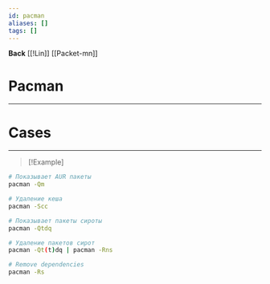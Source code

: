 ```yaml
---
id: pacman
aliases: []
tags: []
---
```

**Back**
    [[!Lin]]
  [[Packet-mn]]

# Pacman
---

# Cases
---
>[!Example]
```bash
# Показывает AUR пакеты
pacman -Qm

# Удаление кеша
pacman -Scc

# Показывает пакеты сироты
pacman -Qtdq

# Удаление пакетов сирот
pacman -Qt(t)dq | pacman -Rns

# Remove dependencies
pacman -Rs
```
